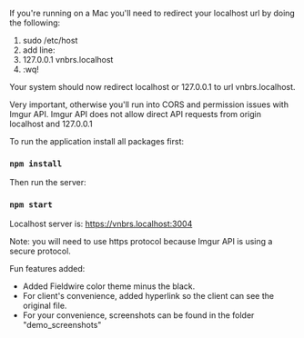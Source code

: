 If you're running on a Mac you'll need to redirect your localhost url by doing the following:
1. sudo /etc/host
2. add line:
3. 127.0.0.1 vnbrs.localhost
4. :wq!

Your system should now redirect localhost or 127.0.0.1 to url vnbrs.localhost.

Very important, otherwise you'll run into CORS and permission issues with Imgur API.
Imgur API does not allow direct API requests from origin localhost and 127.0.0.1

To run the application install all packages first:
### `npm install`

Then run the server:
### `npm start`

Localhost server is:
https://vnbrs.localhost:3004

Note: you will need to use https protocol because Imgur API is using a secure protocol.

Fun features added:
* Added Fieldwire color theme minus the black.
* For client's convenience, added hyperlink so the client can see the original file.
* For your convenience, screenshots can be found in the folder "demo_screenshots"
